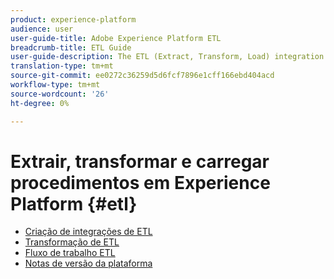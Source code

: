 ```yaml
---
product: experience-platform
audience: user
user-guide-title: Adobe Experience Platform ETL
breadcrumb-title: ETL Guide
user-guide-description: The ETL (Extract, Transform, Load) integration guide outlines general steps for creating secure, high-performance connectors for ingesting data.
translation-type: tm+mt
source-git-commit: ee0272c36259d5d6fcf7896e1cff166ebd404acd
workflow-type: tm+mt
source-wordcount: '26'
ht-degree: 0%

---
```



# Extrair, transformar e carregar procedimentos em Experience Platform {#etl}

- [Criação de integrações de ETL](home.md)
- [Transformação de ETL](transformations.md)
- [Fluxo de trabalho ETL](workflow.md)
- [Notas de versão da plataforma](https://www.adobe.com/go/platform-release-notes-en)